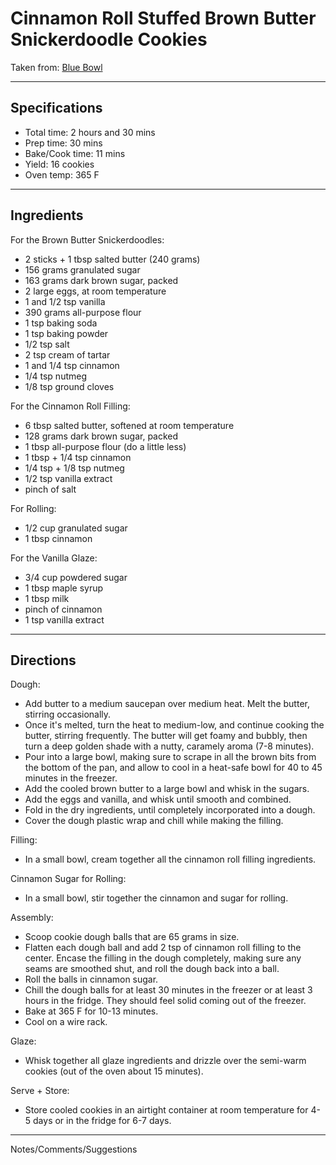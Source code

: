 # Cinnamon Roll Stuffed Brown Butter Snickerdoodle Cookies

Taken from:
[Blue Bowl](https://bluebowlrecipes.com/perfect-snickerdoodle-cookies/)

---
## Specifications
- Total time: 2 hours and 30 mins
- Prep time: 30 mins
- Bake/Cook time: 11 mins
- Yield: 16 cookies
- Oven temp: 365 F


---
## Ingredients

For the Brown Butter Snickerdoodles:
- 2 sticks + 1 tbsp salted butter (240 grams)
- 156 grams granulated sugar 
- 163 grams dark brown sugar, packed 
- 2 large eggs, at room temperature
- 1 and 1/2 tsp vanilla
- 390 grams all-purpose flour
- 1 tsp baking soda
- 1 tsp baking powder
- 1/2 tsp salt
- 2 tsp cream of tartar
- 1 and 1/4 tsp cinnamon
- 1/4 tsp nutmeg
- 1/8 tsp ground cloves

For the Cinnamon Roll Filling:
- 6 tbsp salted butter, softened at room temperature
- 128 grams dark brown sugar, packed
- 1 tbsp all-purpose flour  (do a little less)
- 1 tbsp + 1/4 tsp cinnamon
- 1/4 tsp + 1/8 tsp nutmeg
- 1/2 tsp vanilla extract
- pinch of salt

For Rolling:
- 1/2 cup granulated sugar
- 1 tbsp cinnamon

For the Vanilla Glaze:
- 3/4 cup powdered sugar
- 1 tbsp maple syrup
- 1 tbsp milk
- pinch of cinnamon
- 1 tsp vanilla extract


---
## Directions

Dough:
- Add butter to a medium saucepan over medium heat. Melt the butter, stirring occasionally. 
- Once it's melted, turn the heat to medium-low, and continue cooking the butter, stirring frequently. The butter will get foamy and bubbly, then turn a deep golden shade with a nutty, caramely aroma (7-8 minutes).
- Pour into a large bowl, making sure to scrape in all the brown bits from the bottom of the pan, and allow to cool in a heat-safe bowl for 40 to 45 minutes in the freezer.
- Add the cooled brown butter to a large bowl and whisk in the sugars. 
- Add the eggs and vanilla, and whisk until smooth and combined.
- Fold in the dry ingredients, until completely incorporated into a dough.
- Cover the dough plastic wrap and chill while making the filling.

Filling: 
- In a small bowl, cream together all the cinnamon roll filling ingredients.

Cinnamon Sugar for Rolling: 
- In a small bowl, stir together the cinnamon and sugar for rolling.

Assembly:
- Scoop cookie dough balls that are 65 grams in size. 
- Flatten each dough ball and add 2 tsp of cinnamon roll filling to the center. Encase the filling in the dough completely, making sure any seams are smoothed shut, and roll the dough back into a ball.
- Roll the balls in cinnamon sugar.
- Chill the dough balls for at least 30 minutes in the freezer or at least 3 hours in the fridge. They should feel solid coming out of the freezer.
- Bake at 365 F for 10-13 minutes. 
- Cool on a wire rack. 

Glaze: 
- Whisk together all glaze ingredients and drizzle over the semi-warm cookies (out of the oven about 15 minutes).

Serve + Store: 
- Store cooled cookies in an airtight container at room temperature for 4-5 days or in the fridge for 6-7 days.



---
Notes/Comments/Suggestions

